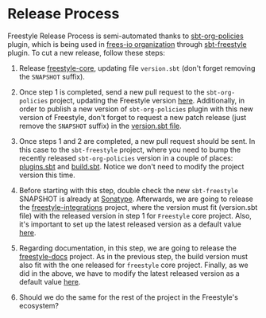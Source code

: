 # Release Process

Freestyle Release Process is semi-automated thanks to [sbt-org-policies](https://github.com/47deg/sbt-org-policies) plugin, which is being used in [frees-io organization](https://github.com/frees-io) through [sbt-freestyle](https://github.com/frees-io/sbt-freestyle) plugin. To cut a new release, follow these steps:

1. Release [freestyle-core](https://github.com/frees-io/freestyle), updating file `version.sbt` (don't forget removing the `SNAPSHOT` suffix).

2. Once step 1 is completed, send a new pull request to the `sbt-org-policies` project, updating the Freestyle version [here](https://github.com/47deg/sbt-org-policies/blob/bfabcceb52639a7bea3cc8474d660360dca8e5d2/core/src/main/scala/sbtorgpolicies/libraries.scala#L27). Additionally, in order to publish a new version of `sbt-org-policies` plugin with this new version of Freestyle, don't forget to request a new patch release (just remove the `SNAPSHOT` suffix) in the [version.sbt file](https://github.com/47deg/sbt-org-policies/blob/master/version.sbt).

3. Once steps 1 and 2 are completed, a new pull request should be sent. In this case to the `sbt-freestyle` project, where you need to bump the recently released `sbt-org-policies` version in a couple of places: [plugins.sbt](https://github.com/frees-io/sbt-freestyle/blob/bb834af7fc14539e00f84bd801974d29e7c6b872/project/plugins.sbt#L2) and [build.sbt](https://github.com/frees-io/sbt-freestyle/blob/bb834af7fc14539e00f84bd801974d29e7c6b872/build.sbt#L15). Notice we don't need to modify the project version this time.

4. Before starting with this step, double check the new `sbt-freestyle` SNAPSHOT is already at [Sonatype](https://oss.sonatype.org/content/repositories/snapshots/io/frees/sbt-freestyle_2.10_0.13/0.0.1-SNAPSHOT/). Afterwards, we are going to release the [freestyle-integrations](https://github.com/frees-io/freestyle-integrations) project, where the version must fit (version.sbt file) with the released version in step 1 for `Freestyle` core project. Also, it's important to set up the latest released version as a default value [here](https://github.com/frees-io/freestyle-integrations/blob/d3e398700e15809e049b5bb8fec6c551b9d4c0d0/build.sbt#L1-L1).

5. Regarding documentation, in this step, we are going to release the [freestyle-docs](https://github.com/frees-io/freestyle-docs) project. As in the previous step, the build version must also fit with the one released for `freestyle` core project. Finally, as we did in the above, we have to modify the latest released version as a default value [here](https://github.com/frees-io/freestyle-docs/blob/65fa2944e5a2f8dd420804b26ae0dcbb17a22e9e/build.sbt#L5).

6. Should we do the same for the rest of the project in the Freestyle's ecosystem?
